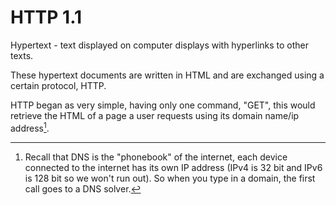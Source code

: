 # HTTP 1.1

Hypertext - text displayed on computer displays with hyperlinks to other texts.

These hypertext documents are written in HTML and are exchanged using a certain protocol, HTTP.

HTTP began as very simple, having only one command, "GET", this would retrieve the HTML of a page a user requests using its domain name/ip address[^1].





[^1]: Recall that DNS is the "phonebook" of the internet, each device connected to the internet has its own IP address (IPv4 is 32 bit and IPv6 is 128 bit so we won't run out). So when you type in a domain, the first call goes to a DNS solver.
